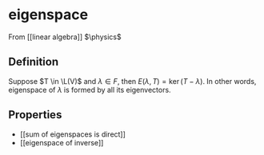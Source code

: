 # eigenspace
From [[linear algebra]]
$\physics$
## Definition
Suppose $T \in \L(V)$ and $\lambda \in F$, then $E(\lambda, T) = \ker (T - \lambda)$.
In other words, eigenspace of $\lambda$ is formed by all its eigenvectors.

## Properties
- [[sum of eigenspaces is direct]]
- [[eigenspace of inverse]]